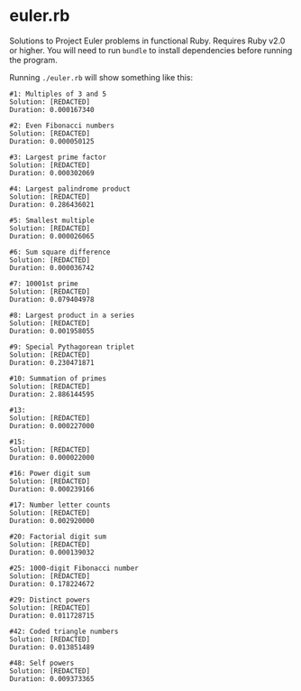 euler.rb
========

Solutions to Project Euler problems in functional Ruby. Requires Ruby v2.0 or
higher. You will need to run `bundle` to install dependencies before running
the program.

Running `./euler.rb` will show something like this:

    #1: Multiples of 3 and 5
    Solution: [REDACTED]
    Duration: 0.000167340

    #2: Even Fibonacci numbers
    Solution: [REDACTED]
    Duration: 0.000050125

    #3: Largest prime factor
    Solution: [REDACTED]
    Duration: 0.000302069

    #4: Largest palindrome product
    Solution: [REDACTED]
    Duration: 0.286436021

    #5: Smallest multiple
    Solution: [REDACTED]
    Duration: 0.000026065

    #6: Sum square difference
    Solution: [REDACTED]
    Duration: 0.000036742

    #7: 10001st prime
    Solution: [REDACTED]
    Duration: 0.079404978

    #8: Largest product in a series
    Solution: [REDACTED]
    Duration: 0.001958055

    #9: Special Pythagorean triplet
    Solution: [REDACTED]
    Duration: 0.230471871

    #10: Summation of primes
    Solution: [REDACTED]
    Duration: 2.886144595

    #13:
    Solution: [REDACTED]
    Duration: 0.000227000

    #15:
    Solution: [REDACTED]
    Duration: 0.000022000

    #16: Power digit sum
    Solution: [REDACTED]
    Duration: 0.000239166

    #17: Number letter counts
    Solution: [REDACTED]
    Duration: 0.002920000

    #20: Factorial digit sum
    Solution: [REDACTED]
    Duration: 0.000139032

    #25: 1000-digit Fibonacci number
    Solution: [REDACTED]
    Duration: 0.178224672

    #29: Distinct powers
    Solution: [REDACTED]
    Duration: 0.011728715

    #42: Coded triangle numbers
    Solution: [REDACTED]
    Duration: 0.013851489

    #48: Self powers
    Solution: [REDACTED]
    Duration: 0.009373365
